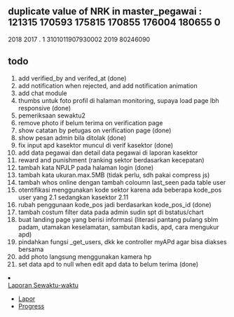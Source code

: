 duplicate value of NRK in master_pegawai :
121315
170593
175815
170855
176004
180655
0
-
2018
2017
.
1
3101011907930002
2019
80246090

## todo
1. add verified_by and verifed_at (done)
2. add notification when rejected, and add notification animation
3. add chat module
4. thumbs untuk foto profil di halaman monitoring, supaya load page lbh responsive (done)
5. pemeriksaan sewaktu2
6. remove photo if belum terima on verification page
7. show catatan by petugas on verification page (done)
8. show pesan admin bila ditolak (done)
9. fix input apd kasektor muncul di verif kasektor (done)
10. add data pegawai dan detail data pegawai di laporan kasektor
11. reward and punishment (ranking sektor berdasarkan kecepatan)
12. tambah kata NPJLP pada halaman login (done)
13. tambah kata ukuran.max.5MB (tidak perlu, sdh pakai compress js)
14. tambah whos online dengan tambah coloumn last_seen pada table user
15. otentifikasi menggunakan kode sektor karena ada beberapa kode_pos user yang 2.1 sedangkan kasektor 2.11
16. rubah penggunaan kode_pos jadi berdasarkan kode_pos_id (done)
17. tambah costum filter data pada admin sudin spt di bstatus/chart
18. buat landing page yang berisi informasi (literasi pantang pulang sblm padam, utamakan keselamatan, sambutan kadis, apd, cara mengukur apd)
19. pindahkan fungsi _get_users, dkk ke controller myAPd agar bisa diakses bersama
20. add photo langsung menggunakan kamera hp
21. set data apd to null when edit apd data to belum terima (done)


<li>
    <a class="item" data-toggle="collapse" href="#subMenu" role="button" aria-expanded="false" aria-controls="subMenu">
        <div class="icon-box bg-primary">
            <ion-icon name="warning"></ion-icon>
        </div>
        <div class="in">
            Laporan Sewaktu-waktu
        </div>
    </a>
    <div class="collapse" id="subMenu">
        <ul class="listview flush transparent no-line image-listview ml-2">
            <li>
                <a href="<?php echo base_url(); ?>petugas/lapor_sewaktu" class="item">
                    <div class="icon-box bg-primary">
                        <ion-icon name="infinite"></ion-icon>
                    </div>
                    <div class="in">
                        Lapor
                    </div>
                </a>
            </li>
            <li>
                <a href="<?php echo base_url(); ?>petugas/progress_sewaktu" class="item">
                    <div class="icon-box bg-primary">
                        <ion-icon name="time"></ion-icon>
                    </div>
                    <div class="in">
                        Progress
                    </div>
                </a>
            </li>
        </ul>
    </div>
</li>